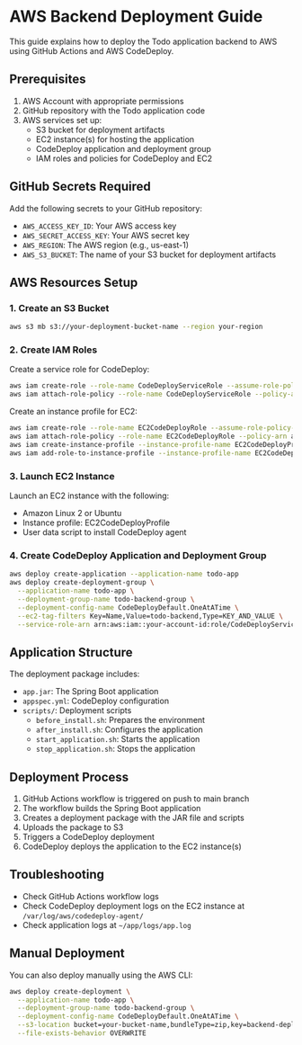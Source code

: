 # AWS Backend Deployment Guide

This guide explains how to deploy the Todo application backend to AWS using GitHub Actions and AWS CodeDeploy.

## Prerequisites

1. AWS Account with appropriate permissions
2. GitHub repository with the Todo application code
3. AWS services set up:
   - S3 bucket for deployment artifacts
   - EC2 instance(s) for hosting the application
   - CodeDeploy application and deployment group
   - IAM roles and policies for CodeDeploy and EC2

## GitHub Secrets Required

Add the following secrets to your GitHub repository:

- `AWS_ACCESS_KEY_ID`: Your AWS access key
- `AWS_SECRET_ACCESS_KEY`: Your AWS secret key
- `AWS_REGION`: The AWS region (e.g., us-east-1)
- `AWS_S3_BUCKET`: The name of your S3 bucket for deployment artifacts

## AWS Resources Setup

### 1. Create an S3 Bucket

```bash
aws s3 mb s3://your-deployment-bucket-name --region your-region
```

### 2. Create IAM Roles

Create a service role for CodeDeploy:

```bash
aws iam create-role --role-name CodeDeployServiceRole --assume-role-policy-document file://codedeploy-trust.json
aws iam attach-role-policy --role-name CodeDeployServiceRole --policy-arn arn:aws:iam::aws:policy/service-role/AWSCodeDeployRole
```

Create an instance profile for EC2:

```bash
aws iam create-role --role-name EC2CodeDeployRole --assume-role-policy-document file://ec2-trust.json
aws iam attach-role-policy --role-name EC2CodeDeployRole --policy-arn arn:aws:iam::aws:policy/AmazonS3ReadOnlyAccess
aws iam create-instance-profile --instance-profile-name EC2CodeDeployProfile
aws iam add-role-to-instance-profile --instance-profile-name EC2CodeDeployProfile --role-name EC2CodeDeployRole
```

### 3. Launch EC2 Instance

Launch an EC2 instance with the following:

- Amazon Linux 2 or Ubuntu
- Instance profile: EC2CodeDeployProfile
- User data script to install CodeDeploy agent

### 4. Create CodeDeploy Application and Deployment Group

```bash
aws deploy create-application --application-name todo-app
aws deploy create-deployment-group \
  --application-name todo-app \
  --deployment-group-name todo-backend-group \
  --deployment-config-name CodeDeployDefault.OneAtATime \
  --ec2-tag-filters Key=Name,Value=todo-backend,Type=KEY_AND_VALUE \
  --service-role-arn arn:aws:iam::your-account-id:role/CodeDeployServiceRole
```

## Application Structure

The deployment package includes:

- `app.jar`: The Spring Boot application
- `appspec.yml`: CodeDeploy configuration
- `scripts/`: Deployment scripts
  - `before_install.sh`: Prepares the environment
  - `after_install.sh`: Configures the application
  - `start_application.sh`: Starts the application
  - `stop_application.sh`: Stops the application

## Deployment Process

1. GitHub Actions workflow is triggered on push to main branch
2. The workflow builds the Spring Boot application
3. Creates a deployment package with the JAR file and scripts
4. Uploads the package to S3
5. Triggers a CodeDeploy deployment
6. CodeDeploy deploys the application to the EC2 instance(s)

## Troubleshooting

- Check GitHub Actions workflow logs
- Check CodeDeploy deployment logs on the EC2 instance at `/var/log/aws/codedeploy-agent/`
- Check application logs at `~/app/logs/app.log`

## Manual Deployment

You can also deploy manually using the AWS CLI:

```bash
aws deploy create-deployment \
  --application-name todo-app \
  --deployment-group-name todo-backend-group \
  --deployment-config-name CodeDeployDefault.OneAtATime \
  --s3-location bucket=your-bucket-name,bundleType=zip,key=backend-deployment.zip \
  --file-exists-behavior OVERWRITE
```